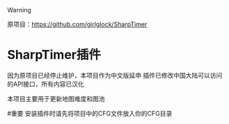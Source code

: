 > [!WARNING]  
> 原项目：https://github.com/girlglock/SharpTimer

# SharpTimer插件
因为原项目已经停止维护，本项目作为中文版延申
插件已修改中国大陆可以访问的API接口，所有内容已汉化

本项目主要用于更新地图难度和图池

#重要
安装插件时请先将项目中的CFG文件放入你的CFG目录
